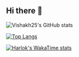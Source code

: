 ## Hi there 👋


![Vishakh25's GitHub stats](https://github-readme-stats.vercel.app/api?username=Vishakh25&show_icons=true&theme=transparent)

[![Top Langs](https://github-readme-stats.vercel.app/api/top-langs/?username=Vishakh25&layout=pie)](https://github.com/Vishakh25/github-readme-stats)

[![Harlok's WakaTime stats](https://github-readme-stats.vercel.app/api/wakatime?username=ffflabs)](https://github.com/Vishakh25/github-readme-stats)
